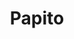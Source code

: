 ---
image:
title: Papito
description: steak, plantains, caramelized onions, organic arugula, aioli and Swiss cheese on grilled French bread
price: '10.95'
available: true
menu: sanguches
---